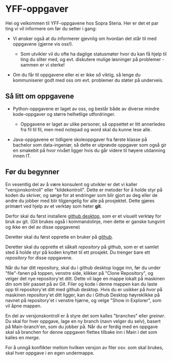# YFF-oppgaver

Hei og velkommen til YFF-oppgavene hos Sopra Steria.
Her er det et par ting vi vil informere om før du setter i gang:

- Vi ønsker også at du informerer gjevnlig om hvordan det står til med oppgavene (gjerne vis oss!).
	- Som utvikler vil du ofte ha daglige statusmøter hvor du kan få hjelp til ting du sliter med, og evt. diskutere mulige løsninger på problemer - sammen er vi sterke!

- Om du får til oppgavene eller ei er ikke *så* viktig, så lenge du kommuniserer godt med oss om evt. problemer du støter på underveis.

## Så litt om oppgavene

- Python-oppgavene er laget av oss, og består både av diverse mindre kode-oppgaver og større helhetlige utfordringer.
	- Oppgavene er laget av ulike personer, så oppsettet er litt annerledes fra fil til fil, men med notepad og word skal du kunne lese alle.

- Java-oppgavene er tidligere skoleoppgaver fra første klasse på bachelor som data-ingeniør, så dette er utprøvde oppgaver som også gir en smakebit på hvor nivået ligger hvis du går videre til høyere utdanning innen IT.




## Før du begynner
En vesentlig del av å være konsulent og utvikler er det vi kaller "versjonskontroll" eller "kildekontroll". Dette er metoder for å holde styr på koden du skriver, og sørge for at endringer som blir gjort av deg eller de andre du jobber med blir tilgjengelig for alle på prosjektet.
Dette gjøres primært ved hjelp av et verktøy som heter **git**.

Derfor skal du først installere [github desktop](https://desktop.github.com/download/), som er et visuelt verktøy for bruk av git. (Git brukes også i kommandolinje, men dette er ganske tungvint og ikke en del av disse oppgavene)

Deretter skal du først opprette en bruker på [github](https://github.com/).

Deretter skal du opprette et såkalt _repository_ på github, som er et samlet sted å holde styr på koden knyttet til ett prosjekt. Du trenger bare ett _repository_ for disse oppgavene.

Når du har ditt repository, skal du i github desktop logge inn, før du under "file"-fanen på toppen, venstre side, klikker på "Clone Repository", og velger det nye repository'et ditt. Dette vil lage en mappe lokalt på maskinen din som blir passet på av Git. Filer og kode i denne mappen kan du laste opp til repository'et ditt med github desktop. Hvis du er usikker på _hvor_ på maskinen repository'et ditt ligger, kan du i Github Desktop høyreklikke på navnet på repository'et i venstre hjørne, og velge "Show in Explorer", som vil åpne mappen.

En del av versjonskontroll er å styre det som kalles "branches" eller _greiner_. Du skal for hver oppgave, lage en ny branch (navn velger du selv), basert på Main-branch'en, som du jobber på. Når du er ferdig med en oppgave skal så branchen for denne oppgaven flettes tilbake inn i Main i det som kalles en _merge_.

For å unngå konflikter mellom hvilken versjon av filer osv. som skal brukes, skal hver oppgave i en egen undermappe. 
